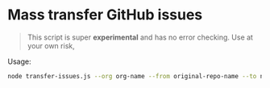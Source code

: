 # Mass transfer GitHub issues

> This script is super **experimental** and has no error checking. Use at your own risk,

Usage:

```sh
node transfer-issues.js --org org-name --from original-repo-name --to new-repo-name --type closed --username username --password password
```
